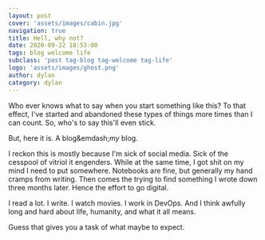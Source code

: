 ```yaml
---
layout: post
cover: 'assets/images/cabin.jpg'
navigation: true
title: Hell, why not?
date: 2020-09-22 18:53:00
tags: blog welcome life
subclass: 'post tag-blog tag-welcome tag-life'
logo: 'assets/images/ghost.png'
author: dylan
category: dylan
---
```


Who ever knows what to say when you start something like this? To that effect, I've started and abandoned these types of things more times than I can count. So, who's to say this'll even stick.

But, here it is. A blog&emdash;_my_ blog.

I reckon this is mostly because I'm sick of social media. Sick of the cesspool of vitriol it engenders. While at the same time, I got shit on my mind I need to put somewhere. Notebooks are fine, but generally my hand cramps from writing. Then comes the trying to find something I wrote down three months later. Hence the effort to go digital.

I read a lot. I write. I watch movies. I work in DevOps. And I think awfully long and hard about life, humanity, and what it all means.

Guess that gives you a task of what maybe to expect.